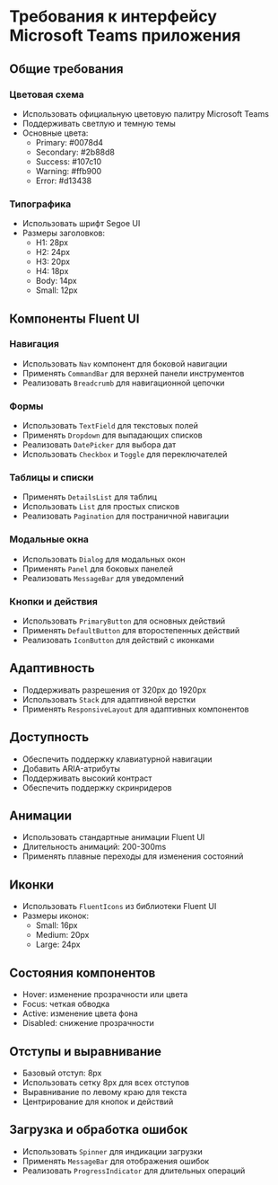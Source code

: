 # Требования к интерфейсу Microsoft Teams приложения

## Общие требования

### Цветовая схема
- Использовать официальную цветовую палитру Microsoft Teams
- Поддерживать светлую и темную темы
- Основные цвета:
  - Primary: #0078d4
  - Secondary: #2b88d8
  - Success: #107c10
  - Warning: #ffb900
  - Error: #d13438

### Типографика
- Использовать шрифт Segoe UI
- Размеры заголовков:
  - H1: 28px
  - H2: 24px
  - H3: 20px
  - H4: 18px
  - Body: 14px
  - Small: 12px

## Компоненты Fluent UI

### Навигация
- Использовать `Nav` компонент для боковой навигации
- Применять `CommandBar` для верхней панели инструментов
- Реализовать `Breadcrumb` для навигационной цепочки

### Формы
- Использовать `TextField` для текстовых полей
- Применять `Dropdown` для выпадающих списков
- Реализовать `DatePicker` для выбора дат
- Использовать `Checkbox` и `Toggle` для переключателей

### Таблицы и списки
- Применять `DetailsList` для таблиц
- Использовать `List` для простых списков
- Реализовать `Pagination` для постраничной навигации

### Модальные окна
- Использовать `Dialog` для модальных окон
- Применять `Panel` для боковых панелей
- Реализовать `MessageBar` для уведомлений

### Кнопки и действия
- Использовать `PrimaryButton` для основных действий
- Применять `DefaultButton` для второстепенных действий
- Реализовать `IconButton` для действий с иконками

## Адаптивность
- Поддерживать разрешения от 320px до 1920px
- Использовать `Stack` для адаптивной верстки
- Применять `ResponsiveLayout` для адаптивных компонентов

## Доступность
- Обеспечить поддержку клавиатурной навигации
- Добавить ARIA-атрибуты
- Поддерживать высокий контраст
- Обеспечить поддержку скринридеров

## Анимации
- Использовать стандартные анимации Fluent UI
- Длительность анимаций: 200-300ms
- Применять плавные переходы для изменения состояний

## Иконки
- Использовать `FluentIcons` из библиотеки Fluent UI
- Размеры иконок:
  - Small: 16px
  - Medium: 20px
  - Large: 24px

## Состояния компонентов
- Hover: изменение прозрачности или цвета
- Focus: четкая обводка
- Active: изменение цвета фона
- Disabled: снижение прозрачности

## Отступы и выравнивание
- Базовый отступ: 8px
- Использовать сетку 8px для всех отступов
- Выравнивание по левому краю для текста
- Центрирование для кнопок и действий

## Загрузка и обработка ошибок
- Использовать `Spinner` для индикации загрузки
- Применять `MessageBar` для отображения ошибок
- Реализовать `ProgressIndicator` для длительных операций 